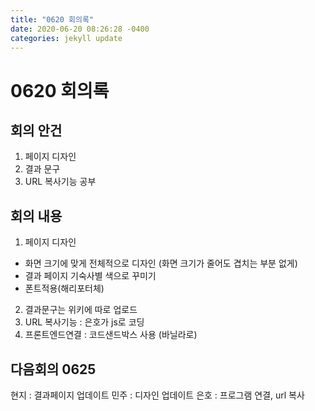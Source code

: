 ```yaml
---
title: "0620 회의록"
date: 2020-06-20 08:26:28 -0400
categories: jekyll update
---
```



# 0620 회의록
## 회의 안건
1. 페이지 디자인
2. 결과 문구
3. URL 복사기능 공부

## 회의 내용
1. 페이지 디자인
- 화면 크기에 맞게 전체적으로 디자인
 (화면 크기가 줄어도 겹치는 부분 없게)
- 결과 페이지 기숙사별 색으로 꾸미기
- 폰트적용(해리포터체)
2. 결과문구는 위키에 따로 업로드
3. URL 복사기능 : 은호가 js로 코딩 
4. 프론트엔드연결 : 코드샌드박스 사용 (바닐라로)

## 다음회의 0625
현지 : 결과페이지 업데이트
민주 : 디자인 업데이트
은호 : 프로그램 연결, url 복사
